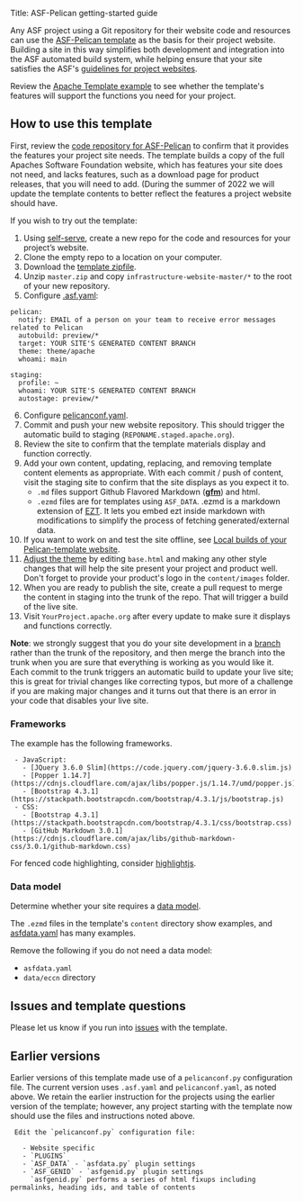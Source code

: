 Title: ASF-Pelican getting-started guide

Any ASF project using a Git repository for their website code and resources can use the [ASF-Pelican template](asf-pelican.html) as the basis for their project website. Building a site in this way simplifies both development and integration into the ASF automated build system, while helping ensure that your site satisfies the ASF's <a href="https://infra.apache.org/project-site.html" target="_blank">guidelines for project websites</a>.

Review the [Apache Template example](https://template.staged.apache.org/) to see whether the template's features will support the functions you need for your project.

## How to use this template

First, review the <a href="https://github.com/apache/template-site" target="_blank">code repository for ASF-Pelican</a> to confirm that it provides the features your project site needs. The template builds a copy of the full Apaches Software Foundation website, which has features your site does not need, and lacks features, such as a download page for product releases, that you will need to add. (During the summer of 2022 we will update the template contents to better reflect the features a project website should have.

If you wish to try out the template:

  1. Using <a href="https://selfserve.apache.org/" target="_blank">self-serve</a>, create a new repo for the code and resources for your project’s website.
  2. Clone the empty repo to a location on your computer.
  3. Download the <a href="https://github.com/apache/infrastructure-website/archive/refs/heads/master.zip">template zipfile</a>.
  4. Unzip `master.zip` and copy `infrastructure-website-master/*`  to the root of your new repository.
  5. Configure <a href="https://cwiki.apache.org/confluence/display/INFRA/Git+-+.asf.yaml+features" target="_blank">.asf.yaml</a>:

```
pelican:
  notify: EMAIL of a person on your team to receive error messages related to Pelican
  autobuild: preview/*
  target: YOUR SITE'S GENERATED CONTENT BRANCH
  theme: theme/apache
  whoami: main

staging:
  profile: ~
  whoami: YOUR SITE'S GENERATED CONTENT BRANCH
  autostage: preview/*
```

  6. Configure <a href="https://infra.apache.org/asf-pelican-config.html" target="_blank">pelicanconf.yaml</a>.
  7. Commit and push your new website repository. This should trigger the automatic build to staging (`REPONAME.staged.apache.org`).
  8. Review the site to confirm that the template materials display and function correctly.
  9. Add your own content, updating, replacing, and removing template content elements as appropriate. With each commit / push of content, visit the staging site to confirm that the site displays as you expect it to.
     - `.md` files support Github Flavored Markdown ([**gfm**](gfm.html)) and html.
     - `.ezmd` files are for templates using `ASF_DATA`. .ezmd is a markdown extension of <a href="https://github.com/gstein/ezt/blob/wiki/Syntax.md" target="_blank">EZT</a>. It lets you embed ezt inside markdown with modifications to simplify the process of fetching generated/external data.
  11. If you want to work on and test the site offline, see <a href="https://infra.apache.org/asf-pelican-local.html" target="_blank">Local builds of your Pelican-template website</a>.
  12. <a href="https://infra.apache.org/asf-pelican-theme.html" target="_blank">Adjust the theme</a> by editing `base.html` and making any other style changes that will help the site present your project and product well. Don't forget to provide your product's logo in the `content/images` folder.
  13. When you are ready to publish the site, create a pull request to merge the content in staging into the trunk of the repo. That will trigger a build of the live site.
  14. Visit `YourProject.apache.org` after every update to make sure it displays and functions correctly.

**Note**: we strongly suggest that you do your site development in a [branch](apache-pelican-branches.html) rather than the trunk of the repository, and then merge the branch into the trunk when you are sure that everything is working as you would like it. Each commit to the trunk triggers an automatic build to update your live site; this is great for trivial changes like correcting typos, but more of a challenge if you are making major changes and it turns out that there is an error in your code that disables your live site. 

### Frameworks

The example has the following frameworks.

     - JavaScript:
       - [JQuery 3.6.0 Slim](https://code.jquery.com/jquery-3.6.0.slim.js)
       - [Popper 1.14.7](https://cdnjs.cloudflare.com/ajax/libs/popper.js/1.14.7/umd/popper.js)
       - [Bootstrap 4.3.1](https://stackpath.bootstrapcdn.com/bootstrap/4.3.1/js/bootstrap.js)
     - CSS:
       - [Bootstrap 4.3.1](https://stackpath.bootstrapcdn.com/bootstrap/4.3.1/css/bootstrap.css)
       - [GitHub Markdown 3.0.1](https://cdnjs.cloudflare.com/ajax/libs/github-markdown-css/3.0.1/github-markdown.css)

For fenced code highlighting, consider <a href="https://highlightjs.org" target="_blank">highlightjs</a>.

### Data model

Determine whether your site requires a [data model](asf-pelican-data.html).

The `.ezmd` files in the template's `content` directory show examples, and <a href="https://github.com/apache/template-site/blob/main/asfdata.yaml" target="_blank">asfdata.yaml</a> has many examples.

Remove the following if you do not need a data model:
  - `asfdata.yaml`
  - `data/eccn` directory

## Issues and template questions

Please let us know if you run into [issues](https://github.com/apache/template-site/issues) with the template.

## Earlier versions

Earlier versions of this template made use of a `pelicanconf.py` configuration file. The current version uses `.asf.yaml` and `pelicanconf.yaml`, as noted above. We retain the earlier instruction for the projects using the earlier version of the template; however, any project starting with the template now should use the files and instructions noted above.

```
 Edit the `pelicanconf.py` configuration file:

   - Website specific
   - `PLUGINS`
   - `ASF_DATA` - `asfdata.py` plugin settings
   - `ASF_GENID` - `asfgenid.py` plugin settings
     `asfgenid.py` performs a series of html fixups including permalinks, heading ids, and table of contents
```
